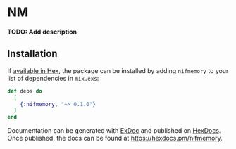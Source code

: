 # NM

**TODO: Add description**

## Installation

If [available in Hex](https://hex.pm/docs/publish), the package can be installed
by adding `nifmemory` to your list of dependencies in `mix.exs`:

```elixir
def deps do
  [
    {:nifmemory, "~> 0.1.0"}
  ]
end
```

Documentation can be generated with [ExDoc](https://github.com/elixir-lang/ex_doc)
and published on [HexDocs](https://hexdocs.pm). Once published, the docs can
be found at <https://hexdocs.pm/nifmemory>.

